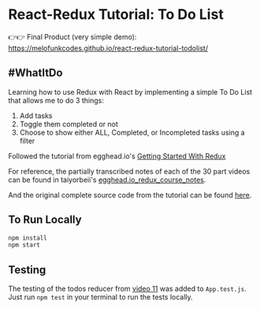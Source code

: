 # React-Redux Tutorial: To Do List

👉👉 Final Product (very simple demo): https://melofunkcodes.github.io/react-redux-tutorial-todolist/
 
## #WhatItDo
 
Learning how to use Redux with React by implementing a simple To Do List that allows me to do 3 things:
1. Add tasks
2. Toggle them completed or not 
3. Choose to show either ALL, Completed, or Incompleted tasks using a filter 


Followed the tutorial from egghead.io's 
[Getting Started With Redux](https://egghead.io/courses/getting-started-with-redux)

For reference, the partially transcribed notes of each of the 30 part videos can be found in
taiyorbeii's [egghead.io_redux_course_notes](https://github.com/tayiorbeii/egghead.io_redux_course_notes).

And the original complete source code from the tutorial can be found [here](https://redux.js.org/docs/basics/ExampleTodoList.html).


## To Run Locally

```bash
npm install
npm start
```

## Testing
The testing of the todos reducer from [video 11](https://github.com/tayiorbeii/egghead.io_redux_course_notes/blob/master/07-Writing_a_Todo_List_Reducer.md) was added to `App.test.js`. Just run `npm test` in your terminal to run the tests locally.
